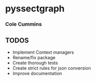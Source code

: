 # pyssectgraph
### Cole Cummins

## TODOS
* Implement Context managers
* Rename/fix package
* Create thorough tests
* Create strict rules for json conversion
* Improve documentation